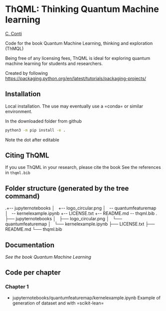 ThQML: Thinking Quantum Machine learning
========================================

[C. Conti](https://github.com/nonlinearxwaves)

Code for the book Quantum Machine Learning, thinking and exploration (ThMQL)

Being free of any licensing fees, ThQML is ideal for exploring quantum machine learning for students and researchers.

Created by following https://packaging.python.org/en/latest/tutorials/packaging-projects/

Installation
------------
Local installation.
The use may eventually use a =conda= or similar environment.

In the downloaded folder from github
```bash
python3 -m pip install -e .
```
Note the dot after editable

Citing ThQML 
------------
If you use ThQML in your research, please cite the book
See the references in `thqml.bib`

Folder structure (generated by the tree command)
------------------------------------------------
.+-- jupyternotebooks
│   +-- logo_circular.png
│   \-- quantumfeaturemap
│       \-- kernelexample.ipynb
+-- LICENSE.txt
+-- README.md
\-- thqml.bib
.
├── jupyternotebooks
│   ├── logo_circular.png
│   └── quantumfeaturemap
│       └── kernelexample.ipynb
├── LICENSE.txt
├── README.md
└── thqml.bib

Documentation
-------------

*See the book Quantum Machine Learning*

Code per chapter
----------------

### Chapter 1
- jupyternotebooks/quantumfeaturemap/kernelexample.ipynb
  Example of generation of dataset and with =scikit-lean=
